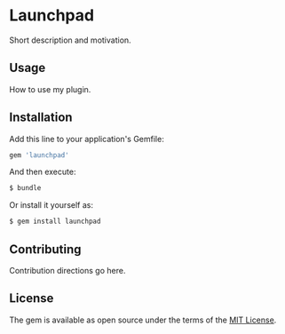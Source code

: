 # Launchpad
Short description and motivation.

## Usage
How to use my plugin.

## Installation
Add this line to your application's Gemfile:

```ruby
gem 'launchpad'
```

And then execute:
```bash
$ bundle
```

Or install it yourself as:
```bash
$ gem install launchpad
```

## Contributing
Contribution directions go here.

## License
The gem is available as open source under the terms of the [MIT License](https://opensource.org/licenses/MIT).
